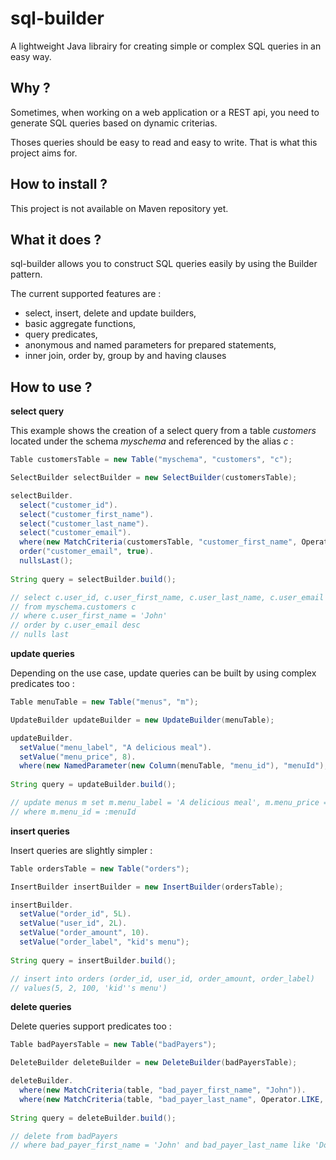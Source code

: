 # sql-builder

A lightweight Java librairy for creating simple or complex SQL queries in an easy way.

## Why ?

Sometimes, when working on a web application or a REST api, you need to generate SQL queries based on dynamic criterias.

Thoses queries should be easy to read and easy to write. That is what this project aims for.


## How to install ?

This project is not available on Maven repository yet.


## What it does ?

sql-builder allows you to construct SQL queries easily by using the Builder pattern. 

The current supported features are :

 * select, insert, delete and update builders,
 * basic aggregate functions,
 * query predicates,
 * anonymous and named parameters for prepared statements,
 * inner join, order by, group by and having clauses

## How to use ?

**select query**

This example shows the creation of a select query from a table _customers_ located under the schema _myschema_ and referenced by the alias _c_ :

````java
Table customersTable = new Table("myschema", "customers", "c");

SelectBuilder selectBuilder = new SelectBuilder(customersTable);

selectBuilder.
  select("customer_id").
  select("customer_first_name").
  select("customer_last_name").
  select("customer_email").
  where(new MatchCriteria(customersTable, "customer_first_name", Operator.EQUALS, "John")).
  order("customer_email", true).
  nullsLast();
  
String query = selectBuilder.build();

// select c.user_id, c.user_first_name, c.user_last_name, c.user_email
// from myschema.customers c
// where c.user_first_name = 'John'
// order by c.user_email desc
// nulls last
````

**update queries**

Depending on the use case, update queries can be built by using complex predicates too :

````java
Table menuTable = new Table("menus", "m");

UpdateBuilder updateBuilder = new UpdateBuilder(menuTable);

updateBuilder.
  setValue("menu_label", "A delicious meal").
  setValue("menu_price", 8).
  where(new NamedParameter(new Column(menuTable, "menu_id"), "menuId");
  
String query = updateBuilder.build();

// update menus m set m.menu_label = 'A delicious meal', m.menu_price = 8
// where m.menu_id = :menuId
````

**insert queries**

Insert queries are slightly simpler :

````java
Table ordersTable = new Table("orders");

InsertBuilder insertBuilder = new InsertBuilder(ordersTable);

insertBuilder.
  setValue("order_id", 5L).
  setValue("user_id", 2L).
  setValue("order_amount", 10).
  setValue("order_label", "kid's menu");
  
String query = insertBuilder.build();

// insert into orders (order_id, user_id, order_amount, order_label)
// values(5, 2, 100, 'kid''s menu')
````

**delete queries**

Delete queries support predicates too :

````java
Table badPayersTable = new Table("badPayers");

DeleteBuilder deleteBuilder = new DeleteBuilder(badPayersTable);

deleteBuilder.
  where(new MatchCriteria(table, "bad_payer_first_name", "John")).
  where(new MatchCriteria(table, "bad_payer_last_name", Operator.LIKE, "Do?"));
  
String query = deleteBuilder.build();

// delete from badPayers
// where bad_payer_first_name = 'John' and bad_payer_last_name like 'Do?'
````

